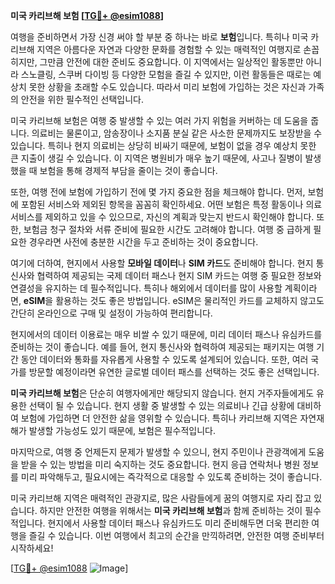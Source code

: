 **미국 카리브해 보험 [[TG💪+ @esim1088](https://t.me/s/esim1088)]**

여행을 준비하면서 가장 신경 써야 할 부분 중 하나는 바로 **보험**입니다. 특히나 미국 카리브해 지역은 아름다운 자연과 다양한 문화를 경험할 수 있는 매력적인 여행지로 손꼽히지만, 그만큼 안전에 대한 준비도 중요합니다. 이 지역에서는 일상적인 활동뿐만 아니라 스노클링, 스쿠버 다이빙 등 다양한 모험을 즐길 수 있지만, 이런 활동들은 때로는 예상치 못한 상황을 초래할 수도 있습니다. 따라서 미리 보험에 가입하는 것은 자신과 가족의 안전을 위한 필수적인 선택입니다.

미국 카리브해 보험은 여행 중 발생할 수 있는 여러 가지 위험을 커버하는 데 도움을 줍니다. 의료비는 물론이고, 암송장이나 소지품 분실 같은 사소한 문제까지도 보장받을 수 있습니다. 특히나 현지 의료비는 상당히 비싸기 때문에, 보험이 없을 경우 예상치 못한 큰 지출이 생길 수 있습니다. 이 지역은 병원비가 매우 높기 때문에, 사고나 질병이 발생했을 때 보험을 통해 경제적 부담을 줄이는 것이 좋습니다.

또한, 여행 전에 보험에 가입하기 전에 몇 가지 중요한 점을 체크해야 합니다. 먼저, 보험에 포함된 서비스와 제외된 항목을 꼼꼼히 확인하세요. 어떤 보험은 특정 활동이나 의료 서비스를 제외하고 있을 수 있으므로, 자신의 계획과 맞는지 반드시 확인해야 합니다. 또한, 보험금 청구 절차와 서류 준비에 필요한 시간도 고려해야 합니다. 여행 중 급하게 필요한 경우라면 사전에 충분한 시간을 두고 준비하는 것이 중요합니다.

여기에 더하여, 현지에서 사용할 **모바일 데이터**나 **SIM 카드**도 준비해야 합니다. 현지 통신사와 협력하여 제공되는 국제 데이터 패스나 현지 SIM 카드는 여행 중 필요한 정보와 연결성을 유지하는 데 필수적입니다. 특히나 해외에서 데이터를 많이 사용할 계획이라면, **eSIM**을 활용하는 것도 좋은 방법입니다. eSIM은 물리적인 카드를 교체하지 않고도 간단히 온라인으로 구매 및 설정이 가능하여 편리합니다.

현지에서의 데이터 이용료는 매우 비쌀 수 있기 때문에, 미리 데이터 패스나 유심카드를 준비하는 것이 좋습니다. 예를 들어, 현지 통신사와 협력하여 제공되는 패키지는 여행 기간 동안 데이터와 통화를 자유롭게 사용할 수 있도록 설계되어 있습니다. 또한, 여러 국가를 방문할 예정이라면 유연한 글로벌 데이터 패스를 선택하는 것도 좋은 선택입니다.

**미국 카리브해 보험**은 단순히 여행자에게만 해당되지 않습니다. 현지 거주자들에게도 유용한 선택이 될 수 있습니다. 현지 생활 중 발생할 수 있는 의료비나 긴급 상황에 대비하여 보험에 가입하면 더 안전한 삶을 영위할 수 있습니다. 특히나 카리브해 지역은 자연재해가 발생할 가능성도 있기 때문에, 보험은 필수적입니다.

마지막으로, 여행 중 언제든지 문제가 발생할 수 있으니, 현지 주민이나 관광객에게 도움을 받을 수 있는 방법을 미리 숙지하는 것도 중요합니다. 현지 응급 연락처나 병원 정보를 미리 파악해두고, 필요시에는 즉각적으로 대응할 수 있도록 준비하는 것이 좋습니다.

미국 카리브해 지역은 매력적인 관광지로, 많은 사람들에게 꿈의 여행지로 자리 잡고 있습니다. 하지만 안전한 여행을 위해서는 **미국 카리브해 보험**과 함께 준비하는 것이 필수적입니다. 현지에서 사용할 데이터 패스나 유심카드도 미리 준비해두면 더욱 편리한 여행을 즐길 수 있습니다. 이번 여행에서 최고의 순간을 만끽하려면, 안전한 여행 준비부터 시작하세요!

[[TG💪+ @esim1088](https://t.me/s/esim1088) ![Image](https://i.postimg.cc/Y0z9fWf4/image.png)]